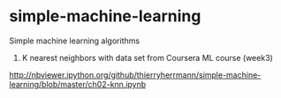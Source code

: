 simple-machine-learning
=======================

Simple machine learning algorithms

1) K nearest neighbors with data set from Coursera ML course (week3)

http://nbviewer.ipython.org/github/thierryherrmann/simple-machine-learning/blob/master/ch02-knn.ipynb
